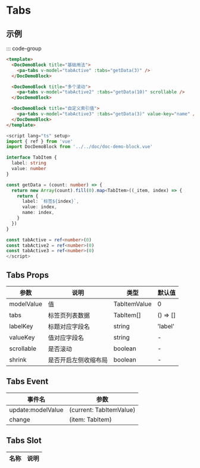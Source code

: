 # Tabs

## 示例

<!--codes start-->

::: code-group

```html [template]
<template>
  <DocDemoBlock title="基础用法">
    <pa-tabs v-model="tabActive" :tabs="getData(3)" />
  </DocDemoBlock>

  <DocDemoBlock title="多个滚动">
    <pa-tabs v-model="tabActive2" :tabs="getData(10)" scrollable />
  </DocDemoBlock>

  <DocDemoBlock title="自定义索引值">
    <pa-tabs v-model="tabActive3" :tabs="getData(3)" value-key="name" />
  </DocDemoBlock>
</template>
```
```ts [script]
<script lang="ts" setup>
import { ref } from 'vue'
import DocDemoBlock from '../../doc/doc-demo-block.vue'

interface TabItem {
  label: string
  value: number
}

const getData = (count: number) => {
  return new Array(count).fill(0).map<TabItem>((_item, index) => {
    return {
      label: `标签${index}`,
      value: index,
      name: index,
    }
  })
}

const tabActive = ref<number>(0)
const tabActive2 = ref<number>(0)
const tabActive3 = ref<number>(0)
</script>
```

<!--codes end-->

## Tabs Props

<!--props start-->

| 参数 | 说明 | 类型 | 默认值 |
| --- | ----- | --- | --- |
| modelValue | 值 | TabItemValue |  0 |
| tabs | 标签页列表数据 | TabItem[] |  () => [] |
| labelKey | 标题对应字段名 | string |  'label' |
| valueKey | 值对应字段名 | string | - |
| scrollable | 是否滚动 | boolean | - |
| shrink | 是否开启左侧收缩布局 | boolean | - |

<!--props end-->

## Tabs Event

<!--event start-->

| 事件名 | 参数 |
| --- | --- |
| update:modelValue | (current: TabItemValue)  |
| change | (item: TabItem)  |

<!--event end-->

## Tabs Slot

<!--slot start-->

| 名称 | 说明 |
| --- | --- |


<!--slot end-->


